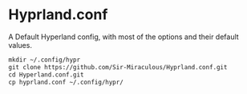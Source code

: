 # Hyprland.conf
A Default Hyperland config, with most of the options and their default values. 



```markdown
mkdir ~/.config/hypr
git clone https://github.com/Sir-Miraculous/Hyprland.conf.git
cd Hyperland.conf.git
cp hyprland.conf ~/.config/hypr/
